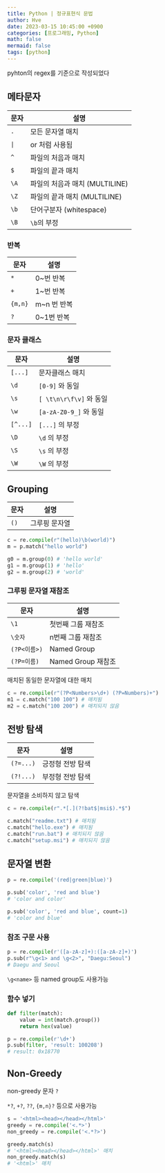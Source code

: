 ```yaml
---
title: Python | 정규표현식 문법
author: Hve
date: 2023-03-15 10:45:00 +0900
categories: [프로그래밍, Python]
math: false
mermaid: false
tags: [python]
---
```


pyhton의 regex를 기준으로 작성되었다

## 메타문자

|문자| 설명 |
| --- |------|
| `.` | 모든 문자열 매치 |
| `\|` | or 처럼 사용됨 |
| `^` | 파일의 처음과 매치 |
| `$` | 파일의 끝과 매치 |
| `\A` | 파일의 처음과 매치 (MULTILINE) |
| `\Z` | 파일의 끝과 매치 (MULTILINE) |
| `\b` | 단어구분자 (whitespace) |
| `\B` | `\b`의 부정 |

### 반복

| 문자 | 설명 |
| --- |------|
| `*` | 0~번 반복 |
| `+` | 1~번 반복 |
| `{m,n}` | m~n 번 반복 |
| `?` | 0~1번 반복 |

### 문자 클래스

|문자| 설명 |
| --- |------|
| `[...]` | 문자클래스 매치 |
| `\d` | `[0-9]` 와 동일 |
| `\s` | `[ \t\n\r\f\v]` 와 동일 |
| `\w` | `[a-zA-Z0-9_]` 와 동일 |
| `[^...]` | `[...]` 의 부정 |
| `\D` | `\d` 의 부정 |
| `\S` | `\s` 의 부정 |
| `\W` | `\W` 의 부정 |

## Grouping

|문자| 설명 |
|--- |------|
| `()` | 그루핑 문자열 |

```python
c = re.compile(r"(hello)\b(world)")
m = p.match("hello world")

g0 = m.group(0) # 'hello world'
g1 = m.group(1) # 'hello'
g2 = m.group(2) # 'world'
```

### 그루핑 문자열 재참조

|문자| 설명 |
|--- |------|
| `\1` | 첫번째 그룹 재참조 |
| `\숫자` | n번째 그룹 재참조 |
| `(?P<이름>)` | Named Group |
| `(?P=이름)` | Named Group 재참조 |

매치된 동일한 문자열에 대한 매치

```python
c = re.compile(r"(?P<Numbers>\d+) (?P=Numbers)+")
m1 = c.match("100 100") # 매치됨
m2 = c.match("100 200") # 매치되지 않음
```

## 전방 탐색

|문자| 설명 |
|--- |------|
| `(?=...)` | 긍정형 전방 탐색 |
| `(?!...)` | 부정형 전방 탐색 |

문자열을 소비하지 않고 탐색

```python
c = re.compile(r".*[.](?!bat$|msi$).*$")

c.match("readme.txt") # 매치됨
c.match("hello.exe") # 매치됨
c.match("run.bat") # 매치되지 않음
c.match("setup.msi") # 매치되지 않음
```

## 문자열 변환

```python
p = re.compile('(red|green|blue)')

p.sub('color', 'red and blue')
# 'color and color'

p.sub('color', 'red and blue', count=1)
# 'color and blue'
```

### 참조 구문 사용

```python
p = re.compile(r'([a-zA-z]+):([a-zA-z]+)')
p.sub(r"\g<1> and \g<2>", "Daegu:Seoul")
# Daegu and Seoul
```

`\g<name>` 등 named group도 사용가능

### 함수 넣기

```python
def filter(match):
    value = int(match.group())
    return hex(value)

p = re.compile(r'\d+')
p.sub(filter, 'result: 100208')
# result: 0x18770
```

## Non-Greedy

non-greedy 문자 `?`

`*?`, `+?`, `??`, `{m,n}?` 등으로 사용가능

```python
s = '<html><head></head></html>'
greedy = re.compile('<.*>')
non_greedy = re.compile('<.*?>')

greedy.match(s)
# '<html><head></head></html>' 매치
non_greedy.match(s)
# '<html>' 매치
```
